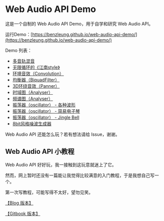 # Web Audio API Demo

这是一个自制的 Web Audio API Demo，用于自学和研究 Web Audio API。

运行Demo：[https://benzleung.github.io/web-audio-api-demo/](https://benzleung.github.io/web-audio-api-demo/)

Demo 列表：

- [多音轨混音](https://benzleung.github.io/web-audio-api-demo/mix.html)
- [无限循环的《江南style》](https://benzleung.github.io/web-audio-api-demo/gangnam.html)
- [环境音效（Convolution）](https://benzleung.github.io/web-audio-api-demo/convolution.html)
- [均衡器（BiquadFilter）](https://benzleung.github.io/web-audio-api-demo/eq.html)
- [3D环绕音效（Panner）](https://benzleung.github.io/web-audio-api-demo/panner.html)
- [时域图（Analyser）](https://benzleung.github.io/web-audio-api-demo/analyser2.html)
- [频谱图（Analyser）](https://benzleung.github.io/web-audio-api-demo/analyser.html)
- [振荡器（oscillator） - 各种波形](https://benzleung.github.io/web-audio-api-demo/oscillator2.html)
- [振荡器（oscillator） - 简易电子琴](https://benzleung.github.io/web-audio-api-demo/oscillator.html)
- [振荡器（oscillator） - Jingle Bell](https://benzleung.github.io/web-audio-api-demo/jinglebell.html)
- [8bit风格噪波生成器](https://benzleung.github.io/web-audio-api-demo/noise.html)

Web Audio API 还能怎么玩？若有想法请给 Issue，谢谢。

## Web Audio API 小教程

Web Audio API 好好玩，我一接触到这玩意就迷上了它。

然而，网上暂时还没有一篇能让我觉得比较满意的入门教程，于是我想自己写一个。

第一次写教程，可能写得不太好，望勿见笑。

[【Blog 版本】](https://benzleung.github.io/2017/03/15/Web-Audio-API-Guide-Preface/)

[【Gitbook 版本】](https://benzleung.gitbooks.io/web-audio-api-mini-guide/)

